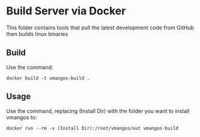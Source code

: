 # Build Server via Docker

This folder contains tools that pull the latest development code from GitHub then builds linux binaries

## Build

Use the command:

`docker build -t vmangos-build .`

## Usage

Use the command, replacing (Install Dir) with the folder you want to install vmangos to:

`docker run --rm -v (Install Dir):/root/vmangos/out vmangos-build`